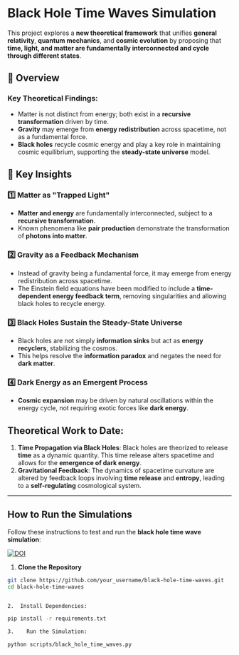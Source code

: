 # Black Hole Time Waves Simulation

This project explores a **new theoretical framework** that unifies **general relativity**, **quantum mechanics**, and **cosmic evolution** by proposing that **time, light, and matter are fundamentally interconnected and cycle through different states**.

## 🌌 Overview

### **Key Theoretical Findings**:
- Matter is not distinct from energy; both exist in a **recursive transformation** driven by time.
- **Gravity** may emerge from **energy redistribution** across spacetime, not as a fundamental force.
- **Black holes** recycle cosmic energy and play a key role in maintaining cosmic equilibrium, supporting the **steady-state universe** model.

## 🔬 Key Insights
### 1️⃣ Matter as "Trapped Light"
- **Matter and energy** are fundamentally interconnected, subject to a **recursive transformation**.
- Known phenomena like **pair production** demonstrate the transformation of **photons into matter**.

### 2️⃣ Gravity as a Feedback Mechanism
- Instead of gravity being a fundamental force, it may emerge from energy redistribution across spacetime.
- The Einstein field equations have been modified to include a **time-dependent energy feedback term**, removing singularities and allowing black holes to recycle energy.

### 3️⃣ Black Holes Sustain the Steady-State Universe
- Black holes are not simply **information sinks** but act as **energy recyclers**, stabilizing the cosmos.
- This helps resolve the **information paradox** and negates the need for **dark matter**.

### 4️⃣ Dark Energy as an Emergent Process
- **Cosmic expansion** may be driven by natural oscillations within the energy cycle, not requiring exotic forces like **dark energy**.

## **Theoretical Work to Date**:
1. **Time Propagation via Black Holes**: Black holes are theorized to release **time** as a dynamic quantity. This time release alters spacetime and allows for the **emergence of dark energy**.
2. **Gravitational Feedback**: The dynamics of spacetime curvature are altered by feedback loops involving **time release** and **entropy**, leading to a **self-regulating** cosmological system.

---

## **How to Run the Simulations**

Follow these instructions to test and run the **black hole time wave simulation**:



[![DOI](https://zenodo.org/badge/DOI/10.5281/zenodo.15105352.svg)](https://doi.org/10.5281/zenodo.15105352)



1. **Clone the Repository**
```bash
git clone https://github.com/your_username/black-hole-time-waves.git
cd black-hole-time-waves


2.  Install Dependencies:

pip install -r requirements.txt

3.    Run the Simulation:

python scripts/black_hole_time_waves.py




